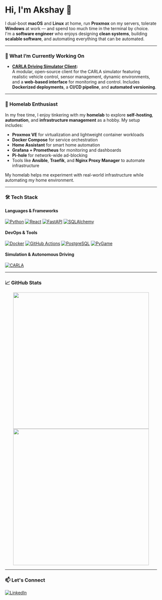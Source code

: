 # Hi, I'm Akshay 👋

I dual-boot **macOS** and **Linux** at home, run **Proxmox** on my servers, tolerate **Windows** at work — and spend too much time in the terminal by choice.  
I'm a **software engineer** who enjoys designing **clean systems**, building **scalable software**, and automating everything that can be automated.

---

### 🚀 What I’m Currently Working On

- **[CARLA Driving Simulator Client](https://github.com/akshaychikhalkar/carla-driving-simulator-client):**  
  A modular, open-source client for the CARLA simulator featuring realistic vehicle control, sensor management, dynamic environments, and a **web-based interface** for monitoring and control. Includes **Dockerized deployments**, a **CI/CD pipeline**, and **automated versioning**.

---

### 🏡 Homelab Enthusiast

In my free time, I enjoy tinkering with my **homelab** to explore **self-hosting**, **automation**, and **infrastructure management** as a hobby. My setup includes:

- **Proxmox VE** for virtualization and lightweight container workloads
- **Docker Compose** for service orchestration
- **Home Assistant** for smart home automation
- **Grafana + Prometheus** for monitoring and dashboards
- **Pi-hole** for network-wide ad-blocking
- Tools like **Ansible**, **Traefik**, and **Nginx Proxy Manager** to automate infrastructure

My homelab helps me experiment with real-world infrastructure while automating my home environment.

---

### 🛠️ Tech Stack

#### **Languages & Frameworks**
<p>
  <a href="https://www.python.org" target="_blank"><img src="https://img.shields.io/badge/Python-3776AB?style=for-the-badge&logo=python&logoColor=white" alt="Python"/></a>
  <a href="https://reactjs.org/" target="_blank"><img src="https://img.shields.io/badge/React-20232A?style=for-the-badge&logo=react&logoColor=61DAFB" alt="React"/></a>
  <a href="https://fastapi.tiangolo.com/" target="_blank"><img src="https://img.shields.io/badge/FastAPI-005571?style=for-the-badge&logo=fastapi" alt="FastAPI"/></a>
  <a href="https://www.sqlalchemy.org/" target="_blank"><img src="https://img.shields.io/badge/SQLAlchemy-D71F00?style=for-the-badge&logo=sqlalchemy&logoColor=white" alt="SQLAlchemy"/></a>
</p>

#### **DevOps & Tools**
<p>
  <a href="https://www.docker.com/" target="_blank"><img src="https://img.shields.io/badge/Docker-2496ED?style=for-the-badge&logo=docker&logoColor=white" alt="Docker"/></a>
  <a href="https://github.com/features/actions" target="_blank"><img src="https://img.shields.io/badge/GitHub_Actions-2088FF?style=for-the-badge&logo=github-actions&logoColor=white" alt="GitHub Actions"/></a>
  <a href="https://www.postgresql.org" target="_blank"><img src="https://img.shields.io/badge/PostgreSQL-316192?style=for-the-badge&logo=postgresql&logoColor=white" alt="PostgreSQL"/></a>
  <a href="https://www.pygame.org/" target="_blank"><img src="https://img.shields.io/badge/PyGame-6E7072?style=for-the-badge&logo=pygame&logoColor=white" alt="PyGame"/></a>
</p>

#### **Simulation & Autonomous Driving**
<p>
  <a href="https://carla.org/" target="_blank"><img src="https://img.shields.io/badge/CARLA_Simulator-424242?style=for-the-badge" alt="CARLA"/></a>
</p>

---

### 📈 GitHub Stats

<p align="center">
  <img src="https://github-readme-stats.vercel.app/api?username=akshaychikhalkar&show_icons=true&theme=radical" width="450"/>
  <img src="https://github-readme-stats.vercel.app/api/top-langs/?username=akshaychikhalkar&layout=compact&theme=radical" width="450"/>
</p>


---

### 📫 Let's Connect

<p align="left">
  <a href="https://www.linkedin.com/in/akshaychikhalkar" target="_blank"><img src="https://img.shields.io/badge/LinkedIn-0077B5?style=for-the-badge&logo=linkedin&logoColor=white" alt="LinkedIn"/></a>
</p>
